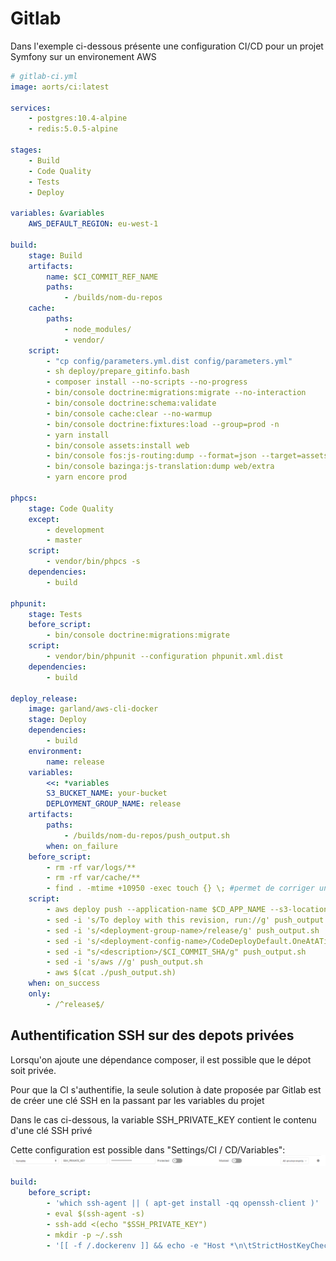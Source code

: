 Gitlab
======

Dans l'exemple ci-dessous présente une configuration CI/CD pour un projet Symfony sur un environement AWS

````yaml
# gitlab-ci.yml
image: aorts/ci:latest

services:
    - postgres:10.4-alpine
    - redis:5.0.5-alpine

stages:
    - Build
    - Code Quality
    - Tests
    - Deploy

variables: &variables
    AWS_DEFAULT_REGION: eu-west-1

build:
    stage: Build
    artifacts:
        name: $CI_COMMIT_REF_NAME
        paths:
            - /builds/nom-du-repos
    cache:
        paths:
            - node_modules/
            - vendor/
    script:
        - "cp config/parameters.yml.dist config/parameters.yml"
        - sh deploy/prepare_gitinfo.bash
        - composer install --no-scripts --no-progress
        - bin/console doctrine:migrations:migrate --no-interaction
        - bin/console doctrine:schema:validate
        - bin/console cache:clear --no-warmup
        - bin/console doctrine:fixtures:load --group=prod -n
        - yarn install
        - bin/console assets:install web
        - bin/console fos:js-routing:dump --format=json --target=assets/backoffice/dist/fos_js_routes.json
        - bin/console bazinga:js-translation:dump web/extra
        - yarn encore prod

phpcs:
    stage: Code Quality
    except:
        - development
        - master
    script:
        - vendor/bin/phpcs -s
    dependencies:
        - build

phpunit:
    stage: Tests
    before_script:
        - bin/console doctrine:migrations:migrate
    script:
        - vendor/bin/phpunit --configuration phpunit.xml.dist
    dependencies:
        - build

deploy_release:
    image: garland/aws-cli-docker
    stage: Deploy
    dependencies:
        - build
    environment:
        name: release
    variables:
        <<: *variables
        S3_BUCKET_NAME: your-bucket
        DEPLOYMENT_GROUP_NAME: release
    artifacts:
        paths:
            - /builds/nom-du-repos/push_output.sh
        when: on_failure
    before_script:
        - rm -rf var/logs/**
        - rm -rf var/cache/**
        - find . -mtime +10950 -exec touch {} \; #permet de corriger un bug sur les datetimes présent dans les vendors
    script:
        - aws deploy push --application-name $CD_APP_NAME --s3-location s3://$S3_BUCKET_NAME/deployment/app.zip --source . > push_output.sh
        - sed -i 's/To deploy with this revision, run://g' push_output.sh
        - sed -i 's/<deployment-group-name>/release/g' push_output.sh
        - sed -i 's/<deployment-config-name>/CodeDeployDefault.OneAtATime/g' push_output.sh
        - sed -i "s/<description>/$CI_COMMIT_SHA/g" push_output.sh
        - sed -i 's/aws //g' push_output.sh
        - aws $(cat ./push_output.sh)
    when: on_success
    only:
        - /^release$/
````

Authentification SSH sur des depots privées
-------------------------------------------

Lorsqu'on ajoute une dépendance composer, il est possible que le dépot soit privée.

Pour que la CI s'authentifie, la seule solution à date proposée par Gitlab est de créer une clé SSH en la passant par les variables du projet

Dans le cas ci-dessous, la variable SSH_PRIVATE_KEY contient le contenu d'une clé SSH privé

Cette configuration est possible dans "Settings/CI / CD/Variables":
![Variables](gitlab-variables.png)

````yaml
build:
    before_script:
        - 'which ssh-agent || ( apt-get install -qq openssh-client )'
        - eval $(ssh-agent -s)
        - ssh-add <(echo "$SSH_PRIVATE_KEY")
        - mkdir -p ~/.ssh
        - '[[ -f /.dockerenv ]] && echo -e "Host *\n\tStrictHostKeyChecking no\n\n" > ~/.ssh/config'
````